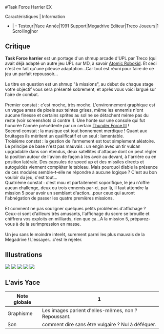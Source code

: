 #Task Force Harrier EX

Caractéristiques | Information
- | -
Testeur|Yace
Année|1991
Support|Megadrive
Editeur|Treco
Joueurs|1
Scrolling|hor

## Critique
<b>Task Force harrier</b> est un portage d'un shmup arcade d'UPL par Treco (qui avait déjà adapté un autre jeu UPL sur MD, à savoir <a href="index.php?page=fiche&id=232">Atomic Robokid</a>. Et ceci n'est en fait qu'une piteuse adaptation...Car tout est réuni pour faire de ce jeu un parfait repoussoir...<br/><br/>Le titre en question est un shmup "à missions", au début de chaque stage votre objectif vous sera présenté sobrement, et après vous voici largué sur l'aire de combat. <br/><br/>Premier constat : c'est moche, très moche. L'environnement graphique est un vague amas de pixels aux teintes grises, même les ennemis n'ont aucune finesse et certains sprites au sol ne se détachent même pas du reste (voir screenshots ci contre !). Une honte sur une console qui fut honorée l'année précédente par un certain <a href="index.php?page=fiche&id=450">Thunder Force III</a> !<br/>Second constat : la musique est tout bonnement merdique ! Quant aux bruitages ils méritent un qualificatif et un seul : lamentable.<br/>Troisième constat : la gestion de l'armement est tout simplement aléatoire. Le principe de base n'est pas mauvais : un engin avec un tir vulcan upgradable dans son étendus, deux satellites d'attaque dont on peut régler la position autour de l'avion de façon à les avoir au devant, à l'arrière ou en position latérale. Des capsules de speed up et des missiles directs et autoguidés viennent compléter le tableau. Mais pourquoi diable la présence de ces modules semble-t-elle ne répondre à aucune logique ? C'est au bon vouloir du jeu, c'est tout...<br/>Quatrième constat : c'est mou et parfaitement soporifique, le jeu n'offre aucun challenge, deux ou trois ennemis par-ci, par là, il faut attendre la mission 5 pour avoir un semblant d'action...pour ceux qui auront l'abnégation de passer les quatre premières missions.<br/><br/>Et comment ne pas souligner quelques petits problèmes d'affichage ? Ceux-ci sont d'ailleurs très amusants, l'affichage du score se brouille et chiffrera vos exploits en milliards, rien que ça...A la mission 5, préparez-vous à de la surimpression en masse.<br/><br/>Un jeu sans le moindre interêt, surement parmi les plus mauvais de la Megadrive ! L'essayer...c'est le rejeter.

## Illustrations
![](http://www.shmup.com/images/thumbs/img_fiche_1_1286.bmp)
![](http://www.shmup.com/images/thumbs/img_fiche_2_1286.bmp)
![](http://www.shmup.com/images/thumbs/img_fiche_3_1286.bmp)
![](http://www.shmup.com/images/thumbs/img_fiche_4_1286.bmp)
![](http://www.shmup.com/images/thumbs/img_fiche_5_1286.bmp)

## L'avis Yace
Note globale|1
-|-
Graphisme|Les images parlent d'elles-mêmes, non ? Repoussant.
Son|comment dire sans être vulgaire ? Nul à déféquer.

